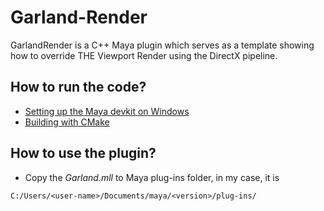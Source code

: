 # Garland-Render
GarlandRender is a C++ Maya plugin which serves as a template showing how to override THE Viewport Render using the DirectX pipeline.

## How to run the code?
- [Setting up the Maya devkit on Windows](https://help.autodesk.com/view/MAYAUL/2022/ENU/?guid=Maya_SDK_Setting_up_your_build_Windows_environment_64_bit_html)
- [Building with CMake](https://help.autodesk.com/view/MAYAUL/2022/ENU/?guid=Maya_SDK_SettingUpCMake_Building_with_cmake_html)

## How to use the plugin?
- Copy the *Garland.mll* to Maya plug-ins folder, in my case, it is 
```
C:/Users/<user-name>/Documents/maya/<version>/plug-ins/
```
